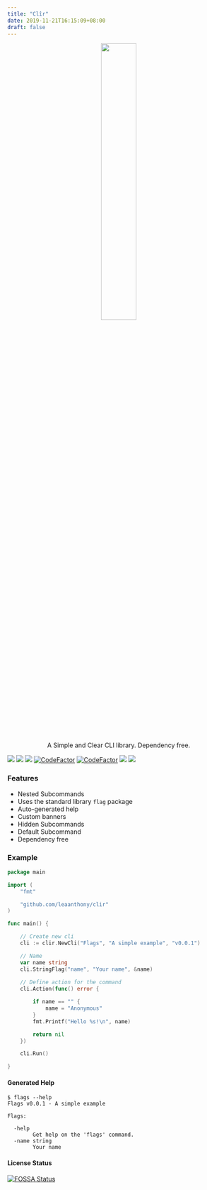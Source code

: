 ```yaml
---
title: "Clîr"
date: 2019-11-21T16:15:09+08:00
draft: false
---
```


<p align="center" style="text-align: center">
   <img src="clir_logo.png" width="40%">
</p>
<p align="center" class="subheading">
   A Simple and Clear CLI library. Dependency free.<br/>
</p>

<div class="badgelist">
    <a href="https://github.com/leaanthony/clir/blob/master/LICENSE"><img src="https://img.shields.io/badge/License-MIT-blue.svg"></a>
    <a href="https://goreportcard.com/report/github.com/leaanthony/clir"><img src="https://goreportcard.com/badge/github.com/leaanthony/clir"/></a>
    <a href="http://godoc.org/github.com/leaanthony/clir"><img src="https://img.shields.io/badge/godoc-reference-blue.svg"/></a>
    <a href="https://www.codefactor.io/repository/github/leaanthony/clir"><img src="https://www.codefactor.io/repository/github/leaanthony/clir/badge" alt="CodeFactor" /></a>
    <a href="https://github.com/leaanthony/clir/issues"><img src="https://img.shields.io/badge/contributions-welcome-brightgreen.svg?style=flat" alt="CodeFactor" /></a>
    <a href="https://app.fossa.com/projects/git%2Bgithub.com%2Fleaanthony%2Fclir?ref=badge_shield" alt="FOSSA Status"><img src="https://app.fossa.com/api/projects/git%2Bgithub.com%2Fleaanthony%2Fclir.svg?type=shield"/></a>
    <a href="https://houndci.com"><img src="https://img.shields.io/badge/Reviewed_by-Hound-8E64B0.svg"/></a>
</div>

### Features

  * Nested Subcommands
  * Uses the standard library `flag` package
  * Auto-generated help
  * Custom banners
  * Hidden Subcommands
  * Default Subcommand
  * Dependency free

### Example

```go
package main

import (
	"fmt"

	"github.com/leaanthony/clir"
)

func main() {

	// Create new cli
	cli := clir.NewCli("Flags", "A simple example", "v0.0.1")

	// Name
	var name string
	cli.StringFlag("name", "Your name", &name)
	
	// Define action for the command
	cli.Action(func() error {

		if name == "" {
			name = "Anonymous"
		}
		fmt.Printf("Hello %s!\n", name)

		return nil
	})

	cli.Run()

}
```

#### Generated Help

```shell
$ flags --help
Flags v0.0.1 - A simple example

Flags:

  -help
        Get help on the 'flags' command.
  -name string
        Your name
```

#### License Status

[![FOSSA Status](https://app.fossa.com/api/projects/git%2Bgithub.com%2Fleaanthony%2Fclir.svg?type=large)](https://app.fossa.com/projects/git%2Bgithub.com%2Fleaanthony%2Fclir?ref=badge_large)